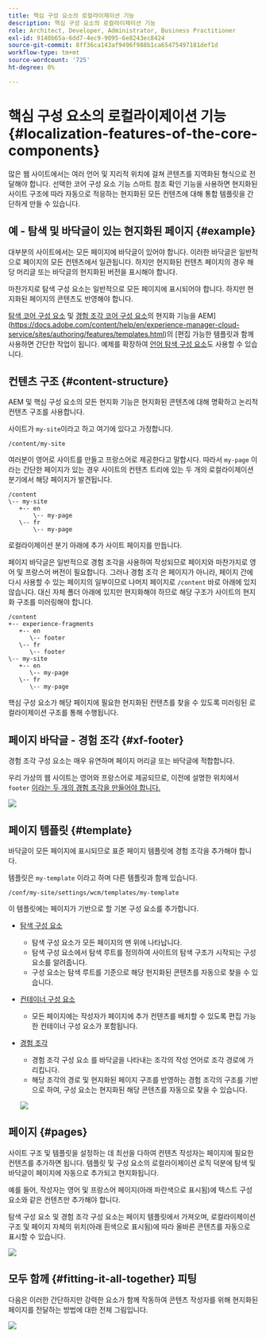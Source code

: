 ```yaml
---
title: 핵심 구성 요소의 로컬라이제이션 기능
description: 핵심 구성 요소의 로컬라이제이션 기능
role: Architect, Developer, Administrator, Business Practitioner
exl-id: 9140b65a-6dd7-4ec9-9095-6e8243ec8424
source-git-commit: 8ff36ca143af9496f988b1ca65475497181def1d
workflow-type: tm+mt
source-wordcount: '725'
ht-degree: 0%

---
```


# 핵심 구성 요소의 로컬라이제이션 기능 {#localization-features-of-the-core-components}

많은 웹 사이트에서는 여러 언어 및 지리적 위치에 걸쳐 콘텐츠를 지역화된 형식으로 전달해야 합니다. 선택한 코어 구성 요소 기능 스마트 참조 확인 기능을 사용하면 현지화된 사이트 구조에 따라 자동으로 적응하는 현지화된 모든 컨텐츠에 대해 통합 템플릿을 간단하게 만들 수 있습니다.

## 예 - 탐색 및 바닥글이 있는 현지화된 페이지 {#example}

대부분의 사이트에서는 모든 페이지에 바닥글이 있어야 합니다. 이러한 바닥글은 일반적으로 페이지의 모든 컨텐츠에서 일관됩니다. 하지만 현지화된 컨텐츠 페이지의 경우 해당 머리글 또는 바닥글의 현지화된 버전을 표시해야 합니다.

마찬가지로 탐색 구성 요소는 일반적으로 모든 페이지에 표시되어야 합니다. 하지만 현지화된 페이지의 콘텐츠도 반영해야 합니다.

[탐색 코어 구성 요소](/help/components/navigation.md) 및 [경험 조각 코어 구성 요소](/help/components/experience-fragment.md)의 현지화 기능을 AEM](https://docs.adobe.com/content/help/en/experience-manager-cloud-service/sites/authoring/features/templates.html)의 [편집 가능한 템플릿과 함께 사용하면 간단한 작업이 됩니다. 예제를 확장하여 [언어 탐색 구성 요소](/help/components/language-navigation.md)도 사용할 수 있습니다.

## 컨텐츠 구조 {#content-structure}

AEM 및 핵심 구성 요소의 모든 현지화 기능은 현지화된 콘텐츠에 대해 명확하고 논리적 컨텐츠 구조를 사용합니다.

사이트가 `my-site`이라고 하고 여기에 있다고 가정합니다.

```
/content/my-site
```

여러분이 영어로 사이트를 만들고 프랑스어로 제공한다고 말합시다. 따라서 `my-page` 이라는 간단한 페이지가 있는 경우 사이트의 컨텐츠 트리에 있는 두 개의 로컬라이제이션 분기에서 해당 페이지가 발견됩니다.

```
/content
\-- my-site
   +-- en
       \-- my-page
   \-- fr
       \-- my-page
```

로컬라이제이션 분기 아래에 추가 사이트 페이지를 만듭니다.

페이지 바닥글은 일반적으로 경험 조각을 사용하여 작성되므로 페이지와 마찬가지로 영어 및 프랑스어 버전이 필요합니다. 그러나 경험 조각 은 페이지가 아니라, 페이지 간에 다시 사용할 수 있는 페이지의 일부이므로 나머지 페이지로 `/content` 바로 아래에 있지 않습니다. 대신 자체 폴더 아래에 있지만 현지화해야 하므로 해당 구조가 사이트의 현지화 구조를 미러링해야 합니다.

```
/content
+-- experience-fragments
   +-- en
      \-- footer
   \-- fr
      \-- footer
\-- my-site
   +-- en
      \-- my-page
   \-- fr
      \-- my-page
```

핵심 구성 요소가 해당 페이지에 필요한 현지화된 컨텐츠를 찾을 수 있도록 미러링된 로컬라이제이션 구조를 통해 수행됩니다.

## 페이지 바닥글 - 경험 조각 {#xf-footer}

경험 조각 구성 요소는 매우 유연하며 페이지 머리글 또는 바닥글에 적합합니다.

우리 가상의 웹 사이트는 영어와 프랑스어로 제공되므로, 이전에 설명한 위치에서 `footer` [이라는 두 개의 경험 조각을 만들어야 합니다.](#content-structure)

![](/help/assets/screen-shot-2019-09-09-11.08.28.png)

## 페이지 템플릿 {#template}

바닥글이 모든 페이지에 표시되므로 표준 페이지 템플릿에 경험 조각을 추가해야 합니다.

템플릿은 `my-template` 이라고 하며 다른 템플릿과 함께 있습니다.

```
/conf/my-site/settings/wcm/templates/my-template
```

이 템플릿에는 페이지가 기반으로 할 기본 구성 요소를 추가합니다.

* [탐색 구성 요소](/help/components/navigation.md)
   * 탐색 구성 요소가 모든 페이지의 맨 위에 나타납니다.
   * 탐색 구성 요소에서 탐색 루트를 정의하여 사이트의 탐색 구조가 시작되는 구성 요소를 알려줍니다.
   * 구성 요소는 탐색 루트를 기준으로 해당 현지화된 콘텐츠를 자동으로 찾을 수 있습니다.
* [컨테이너 구성 요소](/help/components/container.md)
   * 모든 페이지에는 작성자가 페이지에 추가 컨텐츠를 배치할 수 있도록 편집 가능한 컨테이너 구성 요소가 포함됩니다.
* [경험 조각](/help/components/experience-fragment.md)
   * 경험 조각 구성 요소 를 바닥글을 나타내는 조각의 작성 언어로 조각 경로에 가리킵니다.
   * 해당 조각의 경로 및 현지화된 페이지 구조를 반영하는 경험 조각의 구조를 기반으로 하여, 구성 요소는 현지화된 해당 콘텐츠를 자동으로 찾을 수 있습니다.

   ![](/help/assets/screen-shot-2019-09-09-11.20.10.png)

## 페이지 {#pages}

사이트 구조 및 템플릿을 설정하는 데 최선을 다하여 컨텐츠 작성자는 페이지에 필요한 컨텐츠를 추가하면 됩니다. 템플릿 및 구성 요소의 로컬라이제이션 로직 덕분에 탐색 및 바닥글이 페이지에 자동으로 추가되고 현지화됩니다.

예를 들어, 작성자는 영어 및 프랑스어 페이지(아래 파란색으로 표시됨)에 텍스트 구성 요소와 같은 컨텐츠만 추가해야 합니다.

탐색 구성 요소 및 경험 조각 구성 요소는 페이지 템플릿에서 가져오며, 로컬라이제이션 구조 및 페이지 자체의 위치(아래 흰색으로 표시됨)에 따라 올바른 콘텐츠를 자동으로 표시할 수 있습니다.

![](/help/assets/screen-shot-2019-09-09-11.22.14.png)

## 모두 함께 {#fitting-it-all-together} 피팅

다음은 이러한 간단하지만 강력한 요소가 함께 작동하여 콘텐츠 작성자를 위해 현지화된 페이지를 전달하는 방법에 대한 전체 그림입니다.

![](/help/assets/screen-shot-2019-09-09-11.27.58.png)
